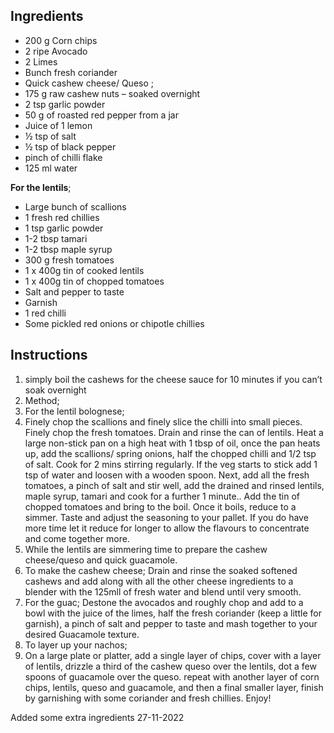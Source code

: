 ## Ingredients

- 200 g Corn chips
- 2 ripe Avocado
- 2 Limes
- Bunch fresh coriander
- Quick cashew cheese/ Queso ;
- 175 g raw cashew nuts – soaked overnight
- 2 tsp garlic powder
- 50 g of roasted red pepper from a jar
- Juice of 1 lemon
- ½ tsp of salt
- ½ tsp of black pepper
- pinch of chilli flake
- 125 ml water

**For the lentils**;

- Large bunch of scallions
- 1 fresh red chillies
- 1 tsp garlic powder
- 1-2 tbsp tamari
- 1-2 tbsp maple syrup
- 300 g fresh tomatoes
- 1 x 400g tin of cooked lentils
- 1 x 400g tin of chopped tomatoes
- Salt and pepper to taste
- Garnish
- 1 red chilli
- Some pickled red onions or chipotle chillies

## Instructions

1. simply boil the cashews for the cheese sauce for 10 minutes if you can’t soak overnight
2. Method;
3. For the lentil bolognese;
4. Finely chop the scallions and finely slice the chilli into small pieces. Finely chop the fresh tomatoes. Drain and rinse the can of lentils. Heat a large non-stick pan on a high heat with 1 tbsp of oil, once the pan heats up, add the scallions/ spring onions, half the chopped chilli and 1/2 tsp of salt. Cook for 2 mins stirring regularly. If the veg starts to stick add 1 tsp of water and loosen with a wooden spoon. Next, add all the fresh tomatoes, a pinch of salt and stir well, add the drained and rinsed lentils, maple syrup, tamari and cook for a further 1 minute.. Add the tin of chopped tomatoes and bring to the boil. Once it boils, reduce to a simmer. Taste and adjust the seasoning to your pallet. If you do have more time let it reduce for longer to allow the flavours to concentrate and come together more.
5. While the lentils are simmering time to prepare the cashew cheese/queso and quick guacamole.
6. To make the cashew cheese; Drain and rinse the soaked softened cashews and add along with all the other cheese ingredients to a blender with the 125mll of fresh water and blend until very smooth.
7. For the guac; Destone the avocados and roughly chop and add to a bowl with the juice of the limes, half the fresh coriander (keep a little for garnish), a pinch of salt and pepper to taste and mash together to your desired Guacamole texture.
8. To layer up your nachos;
9. On a large plate or platter, add a single layer of chips, cover with a layer of lentils, drizzle a third of the cashew queso over the lentils, dot a few spoons of guacamole over the queso. repeat with another layer of corn chips, lentils, queso and guacamole, and then a final smaller layer, finish by garnishing with some coriander and fresh chillies. Enjoy!

Added some extra ingredients 27-11-2022
